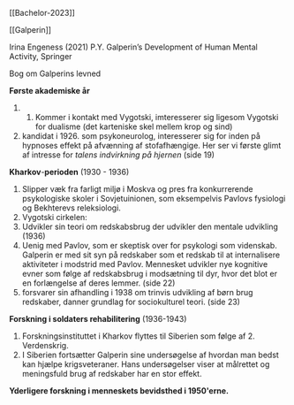 [[Bachelor-2023]]

[[Galperin]]

Irina Engeness (2021) P.Y. Galperin’s Development of Human Mental Activity, Springer

Bog om Galperins levned 


**Første akademiske år**
1. 1. Kommer i kontakt med Vygotski, imteresserer sig ligesom Vygotski for dualisme (det karteniske skel mellem krop og sind) 
2. kandidat i 1926. som psykoneurolog, interesserer sig for inden på hypnoses effekt på afvænning af stofafhængige. Her ser vi første glimt af intresse for *talens indvirkning på hjernen* (side 19)

**Kharkov**-**perioden** (1930 - 1936)
1. Slipper væk fra farligt miljø i Moskva og pres fra konkurrerende psykologiske skoler i Sovjetuinionen, som eksempelvis Pavlovs fysiologi og Bekhterevs releksiologi.
2. Vygotski cirkelen: 
3. Udvikler sin teori om redskabsbrug der udvikler den mentale udvikling (1936)
4. Uenig med Pavlov, som er skeptisk over for psykologi som videnskab. Galperin er med sit syn på redskaber som et redskab til at internalisere aktiviteter i modstrid med Pavlov. Mennesket udvikler nye kognitive evner som følge af redskabsbrug i modsætning til dyr, hvor det blot er en forlængelse af deres lemmer. (side 22)
5. forsvarer sin afhandling i 1938 om trinvis udvikling af børn brug redskaber, danner grundlag for sociokulturel teori. (side 23)

**Forskning i soldaters rehabilitering** (1936-1943)
1. Forskningsinstituttet i Kharkov flyttes til Siberien som følge af 2. Verdenskrig.
2. I Siberien fortsætter Galperin sine undersøgelse af hvordan man bedst kan hjælpe krigsveteraner. Hans undersøgelser viser at målrettet og meningsfuld brug af redskaber har en stor effekt.

**Yderligere forskning i menneskets bevidsthed i 1950'erne.**
